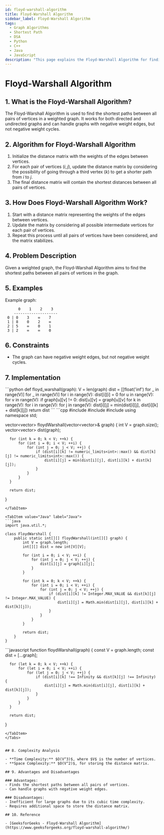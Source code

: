 ```yaml
---
id: floyd-warshall-algorithm
title: Floyd-Warshall Algorithm
sidebar_label: Floyd-Warshall Algorithm
tags:
  - Graph Algorithms
  - Shortest Path
  - DSA
  - Python
  - C++
  - Java
  - JavaScript
description: "This page explains the Floyd-Warshall Algorithm for finding the shortest paths between all pairs of vertices in a weighted graph."
---
```


# Floyd-Warshall Algorithm

## 1. What is the Floyd-Warshall Algorithm?

The Floyd-Warshall Algorithm is used to find the shortest paths between all pairs of vertices in a weighted graph. It works for both directed and undirected graphs and can handle graphs with negative weight edges, but not negative weight cycles.

## 2. Algorithm for Floyd-Warshall Algorithm

1. Initialize the distance matrix with the weights of the edges between vertices.
2. For each pair of vertices $(i, j)$, update the distance matrix by considering the possibility of going through a third vertex $(k)$ to get a shorter path from $i$ to $j$.
3. The final distance matrix will contain the shortest distances between all pairs of vertices.

## 3. How Does Floyd-Warshall Algorithm Work?

1. Start with a distance matrix representing the weights of the edges between vertices.
2. Update the matrix by considering all possible intermediate vertices for each pair of vertices.
3. Repeat this process until all pairs of vertices have been considered, and the matrix stabilizes.

## 4. Problem Description

Given a weighted graph, the Floyd-Warshall Algorithm aims to find the shortest paths between all pairs of vertices in the graph.

## 5. Examples

Example graph:
```
      0    1    2    3
    --------------------
 0 | 0    3    ∞    7
 1 | 8    0    2    ∞
 2 | 5    ∞    0    1
 3 | 2    ∞    ∞    0
```

## 6. Constraints

- The graph can have negative weight edges, but not negative weight cycles.

## 7. Implementation

<Tabs>
  <TabItem value="Python" label="Python" default>
  ```python
  def floyd_warshall(graph):
      V = len(graph)
      dist = [[float('inf') for _ in range(V)] for _ in range(V)]
      for i in range(V):
          dist[i][i] = 0
      for u in range(V):
          for v in range(V):
              if graph[u][v] != 0:
                  dist[u][v] = graph[u][v]
      for k in range(V):
          for i in range(V):
              for j in range(V):
                  dist[i][j] = min(dist[i][j], dist[i][k] + dist[k][j])
      return dist
  ```
  </TabItem>

  <TabItem value="C++" label="C++">
  ```cpp
  #include <iostream>
  #include <vector>
  #include <limits>
  using namespace std;
  
  vector<vector<int>> floydWarshall(vector<vector<int>>& graph) {
      int V = graph.size();
      vector<vector<int>> dist(graph);
  
      for (int k = 0; k < V; ++k) {
          for (int i = 0; i < V; ++i) {
              for (int j = 0; j < V; ++j) {
                  if (dist[i][k] != numeric_limits<int>::max() && dist[k][j] != numeric_limits<int>::max()) {
                      dist[i][j] = min(dist[i][j], dist[i][k] + dist[k][j]);
                  }
              }
          }
      }
  
      return dist;
  }
  ```
  </TabItem>

  <TabItem value="Java" label="Java">
  ```java
  import java.util.*;
  
  class FloydWarshall {
      public static int[][] floydWarshall(int[][] graph) {
          int V = graph.length;
          int[][] dist = new int[V][V];
  
          for (int i = 0; i < V; ++i) {
              for (int j = 0; j < V; ++j) {
                  dist[i][j] = graph[i][j];
              }
          }
  
          for (int k = 0; k < V; ++k) {
              for (int i = 0; i < V; ++i) {
                  for (int j = 0; j < V; ++j) {
                      if (dist[i][k] != Integer.MAX_VALUE && dist[k][j] != Integer.MAX_VALUE) {
                          dist[i][j] = Math.min(dist[i][j], dist[i][k] + dist[k][j]);
                      }
                  }
              }
          }
  
          return dist;
      }
  }
  ```
  </TabItem>

  <TabItem value="JavaScript" label="JavaScript">
  ```javascript
  function floydWarshall(graph) {
      const V = graph.length;
      const dist = [...graph];
  
      for (let k = 0; k < V; ++k) {
          for (let i = 0; i < V; ++i) {
              for (let j = 0; j < V; ++j) {
                  if (dist[i][k] !== Infinity && dist[k][j] !== Infinity) {
                      dist[i][j] = Math.min(dist[i][j], dist[i][k] + dist[k][j]);
                  }
              }
          }
      }
  
      return dist;
  }
  ```
  </TabItem>
</Tabs>


## 8. Complexity Analysis

- **Time Complexity:** $O(V^3)$, where $V$ is the number of vertices.
- **Space Complexity:** $O(V^2)$, for storing the distance matrix.

## 9. Advantages and Disadvantages

### Advantages:
- Finds the shortest paths between all pairs of vertices.
- Can handle graphs with negative weight edges.

### Disadvantages:
- Inefficient for large graphs due to its cubic time complexity.
- Requires additional space to store the distance matrix.

## 10. Reference

- [GeeksforGeeks - Floyd-Warshall Algorithm](https://www.geeksforgeeks.org/floyd-warshall-algorithm/)